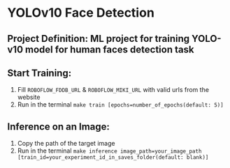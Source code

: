 # YOLOv10 Face Detection

## **Project Definition**: ML project for training YOLO-v10 model for human faces detection task

## **Start Training**: 
1. Fill `ROBOFLOW_FDDB_URL` & `ROBOFLOW_MIKI_URL` with valid urls from the website
2. Run in the terminal `make train [epochs=number_of_epochs(default: 5)]`

## **Inference on an Image**: 
1. Copy the path of the target image
2. Run in the terminal `make inference image_path=your_image_path [train_id=your_experiment_id_in_saves_folder(default: blank)]`